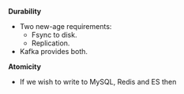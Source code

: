 **Durability**
* Two new-age requirements:
    * Fsync to disk.
    * Replication.
* Kafka provides both.

**Atomicity**
* If we wish to write to MySQL, Redis and ES then 